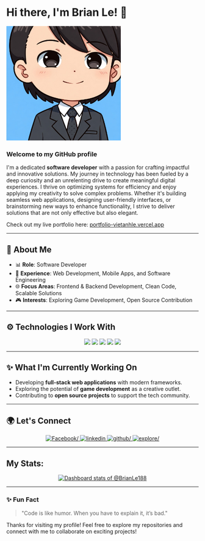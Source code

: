# Hi there, I'm Brian Le! 👋 

<img src="/assets/imgs/avatar.jpeg" alt="avatar" style="width: 300px; height: 300px"/>


### Welcome to my GitHub profile

I'm a dedicated **software developer** with a passion for crafting impactful and innovative solutions. My journey in technology has been fueled by a deep curiosity and an unrelenting drive to create meaningful digital experiences. I thrive on optimizing systems for efficiency and enjoy applying my creativity to solve complex problems. Whether it's building seamless web applications, designing user-friendly interfaces, or brainstorming new ways to enhance functionality, I strive to deliver solutions that are not only effective but also elegant.

Check out my live portfolio here: [portfolio-vietanhle.vercel.app](https://portfolio-vietanhle.vercel.app/)

---

## 🎨 About Me

- 📊 **Role**: Software Developer
- 📝 **Experience**: Web Development, Mobile Apps, and Software Engineering
- 🌐 **Focus Areas**: Frontend & Backend Development, Clean Code, Scalable Solutions
- 🎮 **Interests**: Exploring Game Development, Open Source Contribution

---

## ⚙️ Technologies I Work With
<div align=center>
    <img width=50 src="https://cdn.jsdelivr.net/gh/devicons/devicon/icons/typescript/typescript-original.svg" />
    <img width=50 src="https://cdn.jsdelivr.net/gh/devicons/devicon/icons/javascript/javascript-original.svg" />
    <img width=50 src="https://cdn.jsdelivr.net/gh/devicons/devicon/icons/nodejs/nodejs-original.svg" />
    <img width=50 src="https://cdn.jsdelivr.net/gh/devicons/devicon/icons/react/react-original.svg" />
    <img width=50 src="https://cdn.jsdelivr.net/gh/devicons/devicon/icons/nextjs/nextjs-original.svg" />
</div>

---

## ✨ What I'm Currently Working On

- Developing **full-stack web applications** with modern frameworks.
- Exploring the potential of **game development** as a creative outlet.
- Contributing to **open source projects** to support the tech community.

---

## 🌍 Let's Connect

<div align="center">
    <a href=https://www.facebook.com/profile.php?id=100009701613657 target="_blank">
            <img src=https://img.shields.io/badge/Lê_Việt_Anh-%2300acee.svg?color=405DE6&style=for-the-badge&logo=facebook&logoColor=white  alt=Facebook/>
    </a>
    <a href=https://www.linkedin.com/in/viet-anh-le-033b29227/ target="_blank">
            <img src=https://img.shields.io/badge/Viet_Anh_Le-%2300acee.svg?color=02baed&style=for-the-badge&logo=linkedin&logoColor=white alt=linkedin />
    </a>
    <a href=https://github.com/BrianLe188>
            <img src=https://img.shields.io/badge/VietAnh188-%2300acee.svg?color=afb3ba&style=for-the-badge&logo=github&logoColor=white alt=github/>
    </a>
    <a href=https://portfolio-vietanhle.vercel.app>
            <img src=https://img.shields.io/badge/VietAnh188-%2300acee.svg?color=1fb2bb&style=for-the-badge&logo=website&logoColor=white alt=explore/>
    </a>
</div>

---


## My Stats:

<div align="center">
    <a href="https://next.ossinsight.io/widgets/official/compose-user-dashboard-stats?user_id=84785332" target="_blank" style="display: block" align="center">
      <picture>
        <source media="(prefers-color-scheme: dark)" srcset="https://next.ossinsight.io/widgets/official/compose-user-dashboard-stats/thumbnail.png?user_id=84785332&image_size=auto&color_scheme=dark" width="771" height="auto">
        <img alt="Dashboard stats of @BrianLe188" src="https://next.ossinsight.io/widgets/official/compose-user-dashboard-stats/thumbnail.png?user_id=84785332&image_size=auto&color_scheme=light" width="771" height="auto">
      </picture>
    </a>    
</div>

---

### ✨ Fun Fact
> "Code is like humor. When you have to explain it, it’s bad."

Thanks for visiting my profile! Feel free to explore my repositories and connect with me to collaborate on exciting projects!
